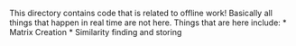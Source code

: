 This directory contains code that is related to offline work!
Basically all things that happen in real time are not here.
Things that are here include:
    * Matrix Creation
    * Similarity finding and storing